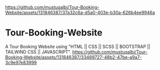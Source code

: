 https://github.com/mustuqalbi/Tour-Booking-Website/assets/131846387/37a32c6a-d5a0-403e-b30a-626b4ee9946a
# Tour-Booking-Website
A Tour Booking Website using "HTML || CSS || SCSS || BOOTSTRAP || TAILWIND CSS || JAVASCRIPT".
https://github.com/mustuqalbi/Tour-Booking-Website/assets/131846387/33489727-48b2-47be-a9a7-3c9e97e83999
